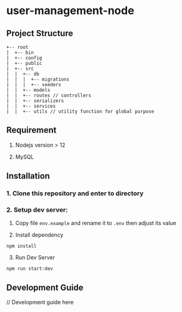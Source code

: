 # user-management-node

## Project Structure

```
+-- root
|  +-- bin
|  +-- config
|  +-- public
|  +-- src
|  |  +-- db
|  |  |  +-- migrations
|  |  |  +-- seeders
|  |  +-- models
|  |  +-- routes // controllers
|  |  +-- serializers
|  |  +-- services
|  |  +-- utils // utility function for global purpose
```

## Requirement

1. Nodejs version > 12

2. MySQL

## Installation

### 1. Clone this repository and enter to directory

### 2. Setup dev server:

1. Copy file `env.example` and rename it to `.env` then adjust its value

2. Install dependency

```
npm install
```

3. Run Dev Server

```
npm run start:dev
```

## Development Guide

// Development guide here
